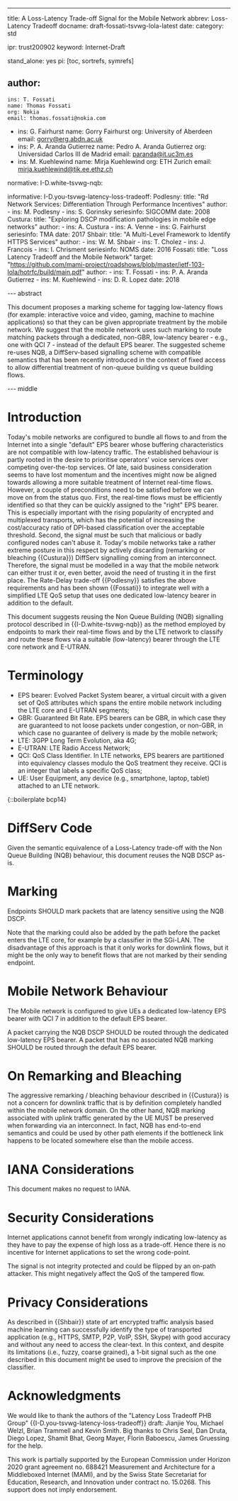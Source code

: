 ---
title: A Loss-Latency Trade-off Signal for the Mobile Network
abbrev: Loss-Latency Tradeoff
docname: draft-fossati-tsvwg-lola-latest
date:
category: std

ipr: trust200902
keyword: Internet-Draft

stand_alone: yes
pi: [toc, sortrefs, symrefs]

author:
  -
    ins: T. Fossati
    name: Thomas Fossati
    org: Nokia
    email: thomas.fossati@nokia.com
  -
    ins: G. Fairhurst
    name: Gorry Fairhurst
    org: University of Aberdeen
    email: gorry@erg.abdn.ac.uk
  -
    ins: P. A. Aranda Gutierrez
    name: Pedro A. Aranda Gutierrez
    org: Universidad Carlos III de Madrid
    email: paranda@it.uc3m.es
  -
    ins: M. Kuehlewind
    name: Mirja Kuehlewind
    org: ETH Zurich
    email: mirja.kuehlewind@tik.ee.ethz.ch

normative:
    I-D.white-tsvwg-nqb:

informative:
    I-D.you-tsvwg-latency-loss-tradeoff:
    Podlesny:
      title: "Rd Network Services: Differentiation Through Performance Incentives"
      author:
        -
          ins: M. Podlesny
        -
          ins: S. Gorinsky
      seriesinfo: SIGCOMM
      date: 2008
    Custura:
      title: "Exploring DSCP modification pathologies in mobile edge networks"
      author:
        -
          ins: A. Custura
        -
          ins: A. Venne
        -
          ins: G. Fairhurst
      seriesinfo: TMA
      date: 2017
    Shbair:
      title: "A Multi-Level Framework to Identify HTTPS Services"
      author:
        -
          ins: W. M. Shbair
        -
          ins: T. Cholez
        -
          ins: J. Francois
        -
          ins: I. Chrisment
      seriesinfo: NOMS
      date: 2016
    Fossati:
      title: "Loss Latency Tradeoff and the Mobile Network"
      target: "https://github.com/mami-project/roadshows/blob/master/ietf-103-lola/hotrfc/build/main.pdf"
      author:
        -
          ins: T. Fossati
        -
          ins: P. A. Aranda Gutierrez
        -
          ins: M. Kuehlewind
        -
          ins: D. R. Lopez
      date: 2018

--- abstract

This document proposes a marking scheme for tagging low-latency flows (for
example: interactive voice and video, gaming, machine to machine applications)
so that they can be given appropriate treatment by the mobile network.  We
suggest that the mobile network uses such marking to route matching packets
through a dedicated, non-GBR, low-latency bearer - e.g., one with QCI 7 -
instead of the default EPS bearer.  The suggested scheme re-uses NQB, a
DiffServ-based signalling scheme with compatible semantics that has been
recently introduced in the context of fixed access to allow differential
treatment of non-queue building vs queue building flows.

--- middle

# Introduction

Today's mobile networks are configured to bundle all flows to and from the
Internet into a single "default" EPS bearer whose buffering characteristics are
not compatible with low-latency traffic.  The established behaviour is partly
rooted in the desire to prioritise operators' voice services over competing
over-the-top services.  Of late, said business consideration seems to have lost
momentum and the incentives might now be aligned towards allowing a more
suitable treatment of Internet real-time flows.  However, a couple of
preconditions need to be satisfied before we can move on from the status quo.
First, the real-time flows must be efficiently identified so that they can be
quickly assigned to the "right" EPS bearer.  This is especially important with
the rising popularity of encrypted and multiplexed transports, which has the
potential of increasing the cost/accuracy ratio of DPI-based classification
over the acceptable threshold.  Second, the signal must be such that malicious
or badly configured nodes can't abuse it.  Today's mobile networks take a
rather extreme posture in this respect by actively discarding (remarking or
bleaching {{Custura}}) DiffServ signalling coming from an interconnect.
Therefore, the signal must be modelled in a way that the mobile network can
either trust it or, even better, avoid the need of trusting it in the first
place.  The Rate-Delay trade-off {{Podlesny}} satisfies the above requirements
and has been shown {{Fossati}} to integrate well with a simplified LTE QoS
setup that uses one dedicated low-latency bearer in addition to the default.

This document suggests reusing the Non Queue Building (NQB) signalling
protocol described in {{I-D.white-tsvwg-nqb}} as the method employed by
endpoints to mark their real-time flows and by the LTE network to classify and
route these flows via a suitable (low-latency) bearer through the LTE core
network and E-UTRAN.

# Terminology

- EPS bearer: Evolved Packet System bearer, a virtual circuit with a given set
  of QoS attributes which spans the entire mobile network including the LTE
  core and E-UTRAN segments;
- GBR: Guaranteed Bit Rate.  EPS bearers can be GBR, in which case they are
  guaranteed to not loose packets under congestion, or non-GBR, in which case
  no guarantee of delivery is made by the mobile network;
- LTE: 3GPP Long Term Evolution, aka 4G;
- E-UTRAN: LTE Radio Access Network;
- QCI: QoS Class Identifier.  In LTE networks, EPS bearers are partitioned
  into equivalency classes modulo the QoS treatment they receive.  QCI is an
  integer that labels a specific QoS class;
- UE: User Equipment, any device (e.g., smartphone, laptop, tablet) attached
  to an LTE network.

{::boilerplate bcp14}

# DiffServ Code

Given the semantic equivalence of a Loss-Latency trade-off with the Non Queue
Building (NQB) behaviour, this document reuses the NQB DSCP as-is.

# Marking

Endpoints SHOULD mark packets that are latency sensitive using the NQB DSCP.

Note that the marking could also be added by the path before the packet enters
the LTE core, for example by a classifier in the SGi-LAN.  The disadvantage of
this approach is that it only works for downlink flows, but it might be the
only way to benefit flows that are not marked by their sending endpoint.

# Mobile Network Behaviour

The Mobile network is configured to give UEs a dedicated low-latency EPS
bearer with QCI 7 in addition to the default EPS bearer.

A packet carrying the NQB DSCP SHOULD be routed through the dedicated
low-latency EPS bearer.  A packet that has no associated NQB marking SHOULD be
routed through the default EPS bearer.

# On Remarking and Bleaching

The aggressive remarking / bleaching behaviour described in {{Custura}} is not
a concern for downlink traffic that is by definition completely handled within
the mobile network domain.  On the other hand, NQB marking associated with
uplink traffic generated by the UE MUST be preserved when forwarding via an
interconnect.  In fact, NQB has end-to-end semantics and could be used by
other path elements if the bottleneck link happens to be located somewhere
else than the mobile access.

# IANA Considerations

This document makes no request to IANA.

# Security Considerations

Internet applications cannot benefit from wrongly indicating low-latency as
they have to pay the expense of high loss as a trade-off.  Hence there is no
incentive for Internet applications to set the wrong code-point.

The signal is not integrity protected and could be flipped by an on-path
attacker.  This might negatively affect the QoS of the tampered flow.

# Privacy Considerations

As described in {{Shbair}} state of art encrypted traffic analysis based
machine learning can successfully identify the type of transported application
(e.g., HTTPS, SMTP, P2P, VoIP, SSH, Skype) with good accuracy and without any
need to access the clear-text.  In this context, and despite its limitations
(i.e., fuzzy, coarse grained), a 1-bit signal such as the one described in
this document might be used to improve the precision of the classifier.

# Acknowledgments

We would like to thank the authors of the "Latency Loss Tradeoff PHB Group"
{{I-D.you-tsvwg-latency-loss-tradeoff}} draft: Jianjie You, Michael Welzl,
Brian Trammell and Kevin Smith.  Big thanks to Chris Seal, Dan Druta, Diego
Lopez, Shamit Bhat, Georg Mayer, Florin Baboescu, James Gruessing for the
help.

This work is partially supported by the European Commission under Horizon 2020
grant agreement no. 688421 Measurement and Architecture for a Middleboxed
Internet (MAMI), and by the Swiss State Secretariat for Education, Research,
and Innovation under contract no. 15.0268.  This support does not imply
endorsement.

